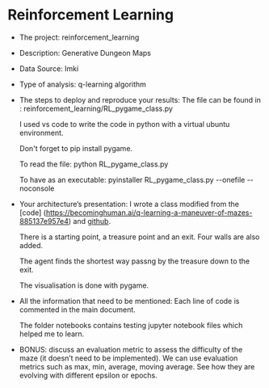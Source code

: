 # Reinforcement Learning
- The project: reinforcement_learning
- Description: Generative Dungeon Maps
- Data Source: Imki
- Type of analysis: q-learning algorithm


- The steps to deploy and reproduce your results:
    The file can be found in : reinforcement_learning/RL_pygame_class.py

    I used vs code to write the code in python with a virtual ubuntu environment.

    Don't forget to pip install pygame.

    To read the file: python RL_pygame_class.py

    To have as an executable: pyinstaller RL_pygame_class.py --onefile --noconsole

- Your architecture’s presentation:
    I wrote a class modified from the [code] (https://becominghuman.ai/q-learning-a-maneuver-of-mazes-885137e957e4) and [github](https://github.com/bvpsk/Reinforcement-learning/blob/master/Q-Learning/git_simple_game.py).

    There is a starting point, a treasure point and an exit. Four walls are also added.

    The agent finds the shortest way passng by the treasure down to the exit.

    The visualisation is done with pygame.

- All the information that need to be mentioned:
    Each line of code is commented in the main document.

    The folder notebooks contains testing jupyter notebook files which helped me to learn.

- BONUS: discuss an evaluation metric to assess the difficulty of the maze (it doesn’t
need to be implemented).
    We can use evaluation metrics such as max, min, average, moving average. See how they are evolving
    with different epsilon or epochs.
